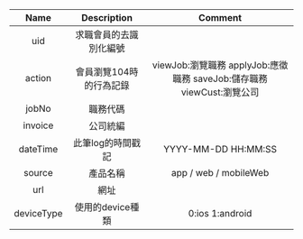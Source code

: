 | Name            | Description               | Comment                                                               |
| :-------------: | :-----------------------: | :-------------------------------------------------------------------: |
| uid             | 求職會員的去識別化編號    |                                                                       |
| action          | 會員瀏覽104時的行為記錄   | viewJob:瀏覽職務 applyJob:應徵職務 saveJob:儲存職務 viewCust:瀏覽公司 |
| jobNo           | 職務代碼                  |                                                                       |
| invoice         | 公司統編                  |                                                                       |
| dateTime        | 此筆log的時間戳記         | YYYY-MM-DD HH:MM:SS                                                   |
| source          | 產品名稱                  | app / web / mobileWeb                                                 |
| url             | 網址                      |                                                                       |
| deviceType      | 使用的device種類          | 0:ios 1:android                                                       |
